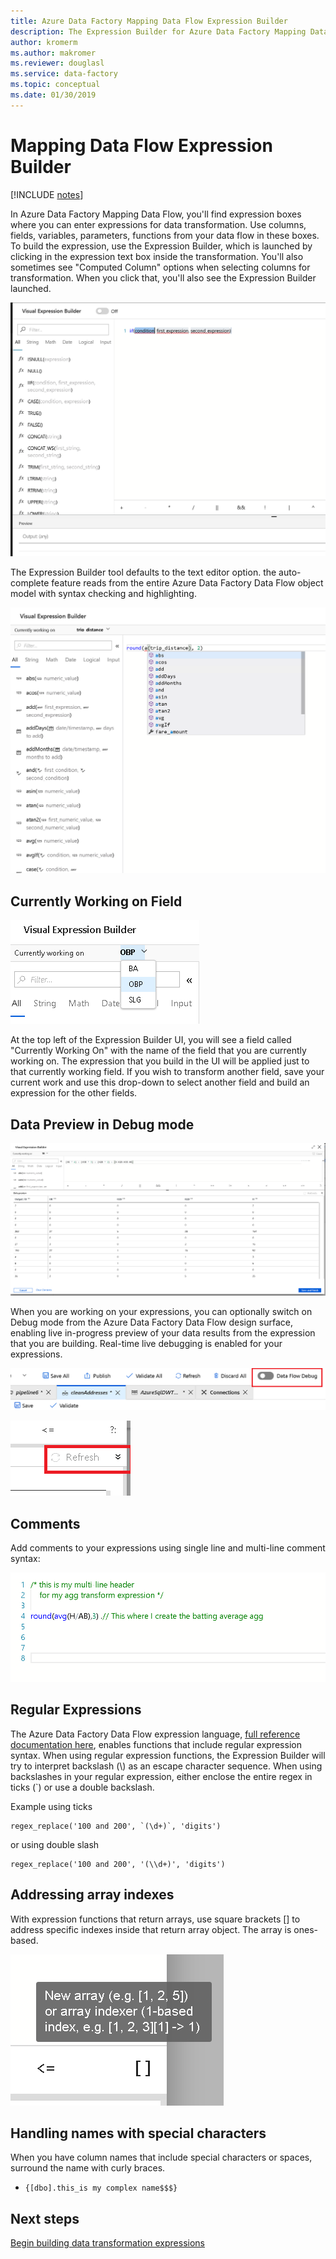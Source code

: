 ```yaml
---
title: Azure Data Factory Mapping Data Flow Expression Builder
description: The Expression Builder for Azure Data Factory Mapping Data Flows
author: kromerm
ms.author: makromer
ms.reviewer: douglasl
ms.service: data-factory
ms.topic: conceptual
ms.date: 01/30/2019
---
```


# Mapping Data Flow Expression Builder

[!INCLUDE [notes](../../includes/data-factory-data-flow-preview.md)]

In Azure Data Factory Mapping Data Flow, you'll find expression boxes where you can enter expressions for data transformation. Use columns, fields, variables, parameters, functions from your data flow in these boxes. To build the expression, use the Expression Builder, which is launched by clicking in the expression text box inside the transformation. You'll also sometimes see "Computed Column" options when selecting columns for transformation. When you click that, you'll also see the Expression Builder launched.

![Expression Builder](media/data-flow/expression.png "Expression Builder")

The Expression Builder tool defaults to the text editor option. the auto-complete feature reads from the entire Azure Data Factory Data Flow object model with syntax checking and highlighting.

![Expression Builder auto-complete](media/data-flow/expb1.png "Expression Builder auto-complete")

## Currently Working on Field

![Expression Builder](media/data-flow/exp3.png "Currently Working On")

At the top left of the Expression Builder UI, you will see a field called "Currently Working On" with the name of the field that you are currently working on. The expression that you build in the UI will be applied just to that currently working field. If you wish to transform another field, save your current work and use this drop-down to select another field and build an expression for the other fields.

## Data Preview in Debug mode

![Expression Builder](media/data-flow/exp4b.png "Expression Data Preview")

When you are working on your expressions, you can optionally switch on Debug mode from the Azure Data Factory Data Flow design surface, enabling live in-progress preview of your data results from the expression that you are building. Real-time live debugging is enabled for your expressions.

![Debug Mode](media/data-flow/debugbutton.png "Debug Button")


![Expression Builder](media/data-flow/exp5.png "Expression Data Preview")

## Comments

Add comments to your expressions using single line and multi-line comment syntax:

![Comments](media/data-flow/comments.png "Comments")

## Regular Expressions

The Azure Data Factory Data Flow expression language, [full reference documentation here](https://aka.ms/dataflowexpressions), enables functions that include regular expression syntax. When using regular expression functions, the Expression Builder will try to interpret backslash (\\) as an escape character sequence. When using backslashes in your regular expression, either enclose the entire regex in ticks (\`) or use a double backslash.

Example using ticks

```
regex_replace('100 and 200', `(\d+)`, 'digits')
```

or using double slash

```
regex_replace('100 and 200', '(\\d+)', 'digits')
```

## Addressing array indexes

With expression functions that return arrays, use square brackets [] to address specific indexes inside that return array object. The array is ones-based.

![Expression Builder array](media/data-flow/expb2.png "Expression Data Preview")

## Handling names with special characters

When you have column names that include special characters or spaces, surround the name with curly braces.
* ```{[dbo].this_is my complex name$$$}```

## Next steps

[Begin building data transformation expressions](data-flow-expression-functions.md)
